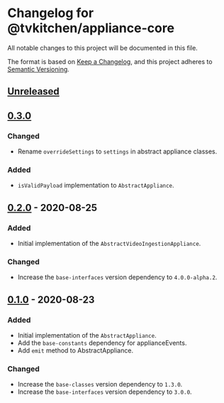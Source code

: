 # Changelog for @tvkitchen/appliance-core

All notable changes to this project will be documented in this file.

The format is based on [Keep a Changelog](https://keepachangelog.com/en/1.0.0/),
and this project adheres to [Semantic Versioning](https://semver.org/spec/v2.0.0.html).

## [Unreleased]

## [0.3.0]
### Changed
- Rename `overrideSettings` to `settings` in abstract appliance classes.

### Added
- `isValidPayload` implementation to `AbstractAppliance`.

## [0.2.0] - 2020-08-25
### Added
- Initial implementation of the `AbstractVideoIngestionAppliance`.

### Changed
- Increase the `base-interfaces` version dependency to `4.0.0-alpha.2`.
 
## [0.1.0] - 2020-08-23
### Added
- Initial implementation of the `AbstractAppliance`.
- Add the `base-constants` dependency for applianceEvents.
- Add `emit` method to AbstractAppliance.

### Changed
- Increase the `base-classes` version dependency to `1.3.0`.
- Increase the `base-interfaces` version dependency to `3.0.0`.

[Unreleased]: https://github.com/tvkitchen/appliances/releases/tag/@tvkitchen/appliance-core@0.2.0...HEAD
[0.3.0]: https://github.com/tvkitchen/appliances/releases/tag/@tvkitchen/appliance-core@0.2.0...0.3.0
[0.2.0]: https://github.com/tvkitchen/appliances/releases/tag/@tvkitchen/appliance-core@0.1.0...0.2.0
[0.1.0]: https://github.com/tvkitchen/appliances/releases/tag/@tvkitchen/appliance-core@0.1.0
